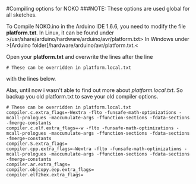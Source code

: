 #Compiling options for NOKO
###NOTE: These options are used global for all sketches.

To Compile NOKO.ino in the Arduino IDE 1.6.6, you need to modify the file **platform.txt**.
In Linux, it can be found under >/usr/share/arduino/hardware/arduino/avr/platform.txt>
In Windows under >[Arduino folder]/hardware/arduino/avr/platform.txt.<

Open your **platform.txt** and overwrite the lines after the line
```
# These can be overridden in platform.local.txt
```
with the lines below.

Alas, until now i wasn't able to find out more about *platform.local.txt*. 
So backup you old platform.txt to save your old compiler options. 

```
# These can be overridden in platform.local.txt
compiler.c.extra_flags=-Wextra -flto -funsafe-math-optimizations -mcall-prologues -maccumulate-args -ffunction-sections -fdata-sections -fmerge-constants
compiler.c.elf.extra_flags=-w -flto -funsafe-math-optimizations -mcall-prologues -maccumulate-args -ffunction-sections -fdata-sections -fmerge-constants
compiler.S.extra_flags=
compiler.cpp.extra_flags=-Wextra -flto -funsafe-math-optimizations -mcall-prologues -maccumulate-args -ffunction-sections -fdata-sections -fmerge-constants
compiler.ar.extra_flags=
compiler.objcopy.eep.extra_flags=
compiler.elf2hex.extra_flags=
```
